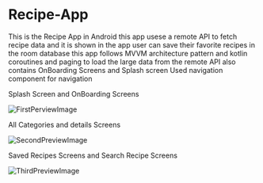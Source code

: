 # Recipe-App
This is the Recipe App in Android 
this app usese a remote API to fetch recipe data and it is shown in the app user can save their favorite recipes in the room database this app follows MVVM architecture pattern 
and kotlin coroutines and paging to load the large data from the remote API also contains OnBoarding Screens and Splash screen
Used navigation component for navigation

Splash Screen and OnBoarding Screens

![FirstPerviewImage](https://user-images.githubusercontent.com/90719979/153740086-7faca5b2-e231-4fe4-8a29-1960bf7b21b2.jpg)


All Categories and details Screens

![SecondPreviewImage](https://user-images.githubusercontent.com/90719979/153740095-fb7197c7-cc23-435e-9bd2-ec3505861aab.jpg)


Saved Recipes Screens and Search Recipe Screens

![ThirdPreviewImage](https://user-images.githubusercontent.com/90719979/153740099-337a0384-25fd-4f71-a3ad-f2e18355edc5.jpg)





